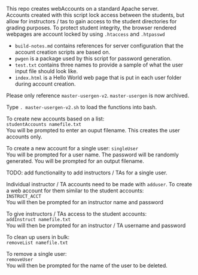 This repo creates webAccounts on a standard Apache server.  
Accounts created with this script lock access between the students, but allow for instructors / tas to gain access to the student directories for grading purposes.  To protect student integrity, the browser rendered webpages are account locked by using `.htaccess` and `.htpasswd`

* `build-notes.md` contains references for server configuration that the account creation scripts are based on.
* `pwgen` is a package used by this script for password generation.
* `test.txt` contains three names to provide a sample of what the user input file should look like.
* `index.html` is a Hello World web page that is put in each user folder during account creation.

Please only reference `master-usergen-v2`.  `master-usergen` is now archived.

Type `. master-usergen-v2.sh` to load the functions into bash.

To create new accounts based on a list:  
`studentAccounts namefile.txt`  
You will be prompted to enter an ouput filename.
This creates the user accounts only.  

To create a new account for a single user:
`singleUser`  
You will be prompted for a user name.  The password will be randomly generated.  You will be prompted for an output filename.

TODO: add functionality to add instructors / TAs for a single user.

Individual instructor / TA accounts need to be made with `adduser`.  To create a web account for them similar to the student accounts:  
`INSTRUCT_ACCT`  
You will then be prompted for an instructor name and password

To give instructors / TAs access to the student accounts:  
`addInstruct namefile.txt`  
You will then be prompted for an instructor / TA username and password

To clean up users in bulk:  
`removeList namefile.txt`

To remove a single user:  
`removeUser`  
You will then be prompted for the name of the user to be deleted.